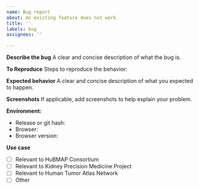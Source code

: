 ```yaml
---
name: Bug report
about: An existing feature does not work
title: ''
labels: bug
assignees: ''

---
```


**Describe the bug**
A clear and concise description of what the bug is.

**To Reproduce**
Steps to reproduce the behavior:

**Expected behavior**
A clear and concise description of what you expected to happen.

**Screenshots**
If applicable, add screenshots to help explain your problem.

**Environment:**
 - Release or git hash:
 - Browser:
 - Browser version:

**Use case**
 - [ ] Relevant to HuBMAP Consortium
 - [ ] Relevant to Kidney Precision Medicine Project
 - [ ] Relevant to Human Tumor Atlas Network
 - [ ] Other